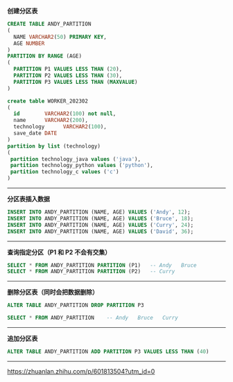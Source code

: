 **创建分区表**
```sql
CREATE TABLE ANDY_PARTITION 
(
  NAME VARCHAR2(50) PRIMARY KEY,
  AGE NUMBER
)
PARTITION BY RANGE (AGE)
(
  PARTITION P1 VALUES LESS THAN (20),
  PARTITION P2 VALUES LESS THAN (30),
  PARTITION P3 VALUES LESS THAN (MAXVALUE)
)
```
```sql
create table WORKER_202302
(
  id        VARCHAR2(100) not null,
  name      VARCHAR2(200),
  technology      VARCHAR2(100),
  save_date DATE
)
partition by list (technology)
(
 partition technology_java values ('java'),
 partition technology_python values ('python'),
 partition technology_c values ('c')
)
```

------------

**分区表插入数据**
```sql
INSERT INTO ANDY_PARTITION (NAME, AGE) VALUES ('Andy', 12);
INSERT INTO ANDY_PARTITION (NAME, AGE) VALUES ('Bruce', 18);
INSERT INTO ANDY_PARTITION (NAME, AGE) VALUES ('Curry', 24);
INSERT INTO ANDY_PARTITION (NAME, AGE) VALUES ('David', 36);
```

------------

**查询指定分区（P1 和 P2 不会有交集）**
```sql
SELECT * FROM ANDY_PARTITION PARTITION (P1)   -- Andy   Bruce
SELECT * FROM ANDY_PARTITION PARTITION (P2)   -- Curry
```

------------

**删除分区表（同时会把数据删除）**
```sql
ALTER TABLE ANDY_PARTITION DROP PARTITION P3

SELECT * FROM ANDY_PARTITION	-- Andy   Bruce   Curry
```

------------

**追加分区表**
```sql
ALTER TABLE ANDY_PARTITION ADD PARTITION P3 VALUES LESS THAN (40)
```

------------

https://zhuanlan.zhihu.com/p/601813504?utm_id=0